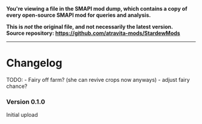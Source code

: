**You're viewing a file in the SMAPI mod dump, which contains a copy of every open-source SMAPI mod
for queries and analysis.**

**This is _not_ the original file, and not necessarily the latest version.**  
**Source repository: https://github.com/atravita-mods/StardewMods**

----

Changelog
===============

TODO:
    - Fairy off farm? (she can revive crops now anyways)
    - adjust fairy chance?

### Version 0.1.0

Initial upload